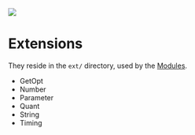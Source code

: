 <img src="https://kekse.biz/github.php?draw&override=github:count2">

# Extensions
They reside in the `ext/` directory, used by the [Modules](modules.md).

* GetOpt
* Number
* Parameter
* Quant
* String
* Timing

